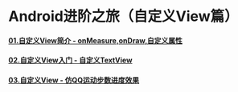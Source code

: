 # Android进阶之旅（自定义View篇）

#### [01.自定义View简介 - onMeasure,onDraw,自定义属性](./Chapter01)

#### [02.自定义View入门 - 自定义TextView](./Chapter02.md)

#### [03.自定义View - 仿QQ运动步数进度效果](./Chapter03.md)



